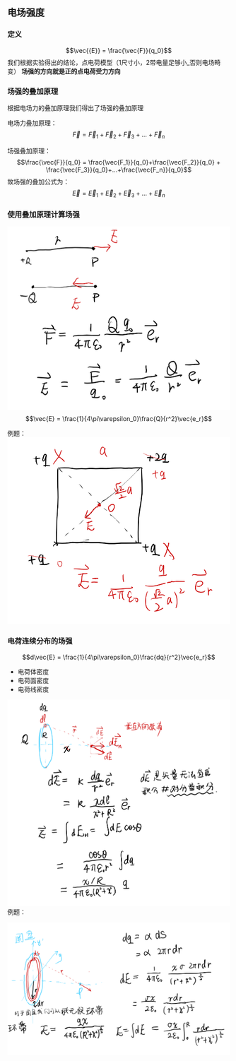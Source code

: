 ## 电场强度

### 定义
$$\vec{{E}} = \frac{\vec{F}}{q_0}$$
我们根据实验得出的结论，点电荷模型（1尺寸小，2带电量足够小_否则电场畸变）
**场强的方向就是正的点电荷受力方向**

### 场强的叠加原理  

根据电场力的叠加原理我们得出了场强的叠加原理

电场力叠加原理：$$\vec{F} = \vec{F}_1+\vec{F}_2 + \vec{F}_3+...+\vec{F}_n$$

场强叠加原理：$$\frac{\vec{F}}{q_0} = \frac{\vec{F_1}}{q_0}+\frac{\vec{F_2}}{q_0} + \frac{\vec{F_3}}{q_0}+...+\frac{\vec{F_n}}{q_0}$$
故场强的叠加公式为：
$$\vec{E} = \vec{E}_1 + \vec{E}_2 + \vec{E}_3 +...+ \vec{E}_n$$

### 使用叠加原理计算场强  

![Alt text](image-2.png)
$$\vec{E} = \frac{1}{4\pi\varepsilon_0}\frac{Q}{r^2}\vec{e_r}$$

例题：
![Alt text](image-3.png)

### 电荷连续分布的场强
$$d\vec{E} = \frac{1}{4\pi\varepsilon_0}\frac{dq}{r^2}\vec{e_r}$$

- 电荷体密度
- 电荷面密度
- 电荷线密度
  
![Alt text](image-4.png)
例题：

![Alt text](image-5.png)
